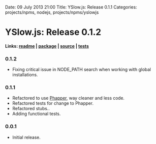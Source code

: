 Date: 09 July 2013 21:00
Title: YSlow.js: Release 0.1.1
Categories: projects/npms, nodejs, projects/npms/yslowjs

# YSlow.js: Release 0.1.2

#### Links: [readme](/projects/npms/yslowjs) | [package](https://npmjs.org/package/yslowjs) | [source](https://github.com/jmervine/yslowjs) | [tests](https://travis-ci.org/jmervine/yslowjs)

### 0.1.2

* Fixing critical issue in NODE_PATH search when working with global installations.

### 0.1.1

* Refactored to use [Phapper](/projects/npms/phapper), way cleaner and less code.
* Refactored tests for change to Phapper.
* Refactored stubs..
* Adding functional tests.

### 0.0.1

* Initial release.

